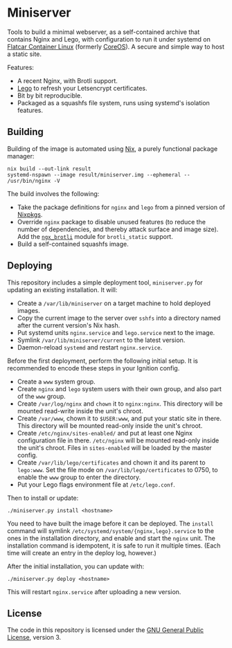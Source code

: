 # Miniserver

Tools to build a minimal webserver, as a self-contained archive that contains
Nginx and Lego, with configuration to run it under systemd on
[Flatcar Container Linux][flatcar] (formerly [CoreOS][coreos]).
A secure and simple way to host a static site.

Features:

 * A recent Nginx, with Brotli support.
 * [Lego][lego] to refresh your Letsencrypt certificates.
 * Bit by bit reproducible.
 * Packaged as a squashfs file system, runs using systemd's isolation features.

[lego]: https://go-acme.github.io/lego/

## Building

Building of the image is automated using [Nix][nix], a purely functional
package manager:

    nix build --out-link result
    systemd-nspawn --image result/miniserver.img --ephemeral -- /usr/bin/nginx -V

The build involves the following:

 * Take the package definitions for `nginx` and `lego` from a pinned version
   of [Nixpkgs][nixpkgs].
 * Override `nginx` package to disable unused features (to reduce the number
   of dependencies, and thereby attack surface and image size). Add the
   [`ngx_brotli`][ngx-brotli] module for `brotli_static` support.
 * Build a self-contained squashfs image.

[nix]:        https://nixos.org/nix/
[nixpkgs]:    https://github.com/NixOS/nixpkgs
[ngx-brotli]: https://github.com/google/ngx_brotli

## Deploying

This repository includes a simple deployment tool, `miniserver.py` for updating
an existing installation. It will:

 * Create a `/var/lib/miniserver` on a target machine to hold deployed images.
 * Copy the current image to the server over `sshfs` into a directory named
   after the current version's Nix hash.
 * Put systemd units `nginx.service` and `lego.service` next to the image.
 * Symlink `/var/lib/miniserver/current` to the latest version.
 * Daemon-reload `systemd` and restart `nginx.service`.

Before the first deployment, perform the following initial setup.
It is recommended to encode these steps in your Ignition config.

 * Create a `www` system group.
 * Create `nginx` and `lego` system users with their own group,
   and also part of the `www` group.
 * Create `/var/log/nginx` and `chown` it to `nginx:nginx`.
   This directory will be mounted read-write inside the unit's chroot.
 * Create `/var/www`, chown it to `$USER:www`, and put your static site in
   there. This directory will be mounted read-only inside the unit's chroot.
 * Create `/etc/nginx/sites-enabled/` and put at least one Nginx configuration
   file in there. `/etc/nginx` will be mounted read-only inside the unit's
   chroot. Files in `sites-enabled` will be loaded by the master config.
 * Create `/var/lib/lego/certificates` and chown it and its parent to `lego:www`.
   Set the file mode on `/var/lib/lego/certificates` to 0750, to enable the
   `www` group to enter the directory.
 * Put your Lego flags environment file at `/etc/lego.conf`.

Then to install or update:

    ./miniserver.py install <hostname>

You need to have built the image before it can be deployed. The `install`
command will symlink `/etc/systemd/system/{nginx,lego}.service` to the
ones in the installation directory, and enable and start the `nginx` unit. The
installation command is idempotent, it is safe to run it multiple times. (Each
time will create an entry in the deploy log, however.)

After the initial installation, you can update with:

    ./miniserver.py deploy <hostname>

This will restart `nginx.service` after uploading a new version.

## License

The code in this repository is licensed under the
[GNU General Public License][gplv3], version 3.

[flatcar]: https://www.flatcar.org/
[coreos]:  https://www.redhat.com/en/technologies/cloud-computing/openshift/what-was-coreos
[gplv3]:   https://www.gnu.org/licenses/gpl-3.0.html
